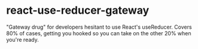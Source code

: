 # react-use-reducer-gateway
"Gateway drug" for developers hesitant to use React's useReducer. Covers 80% of cases, getting you hooked so you can take on the other 20% when you're ready.
